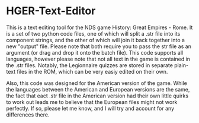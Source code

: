 # HGER-Text-Editor
This is a text editing tool for the NDS game History: Great Empires - Rome. It is a set of two python code files, one of which will split a .str file into its
component strings, and the other of which will join it back together into a new "output" file. Please note that both require you to pass the str file as an
argument (or drag and drop it onto the batch file). This code supports all languages, however please note that not all text in the game is contained in the .str
files. Notably, the Legionnaire quizzes are stored in separate plain-text files in the ROM, which can be very easiy edited on their own.

Also, this code was designed for the American version of the game. While the languages between the American and European versions are the same, the fact that eact
.str file in the American version had their own little quirks to work out leads me to believe that the European files might not work perfectly. If so, please let me
know, and I will try and account for any differences there.
